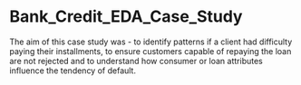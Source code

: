 # Bank_Credit_EDA_Case_Study
The aim of this case study was - to identify patterns if a client had difficulty paying their installments, to ensure customers capable of repaying the loan are not rejected and to understand how consumer or loan attributes influence the tendency of default.
